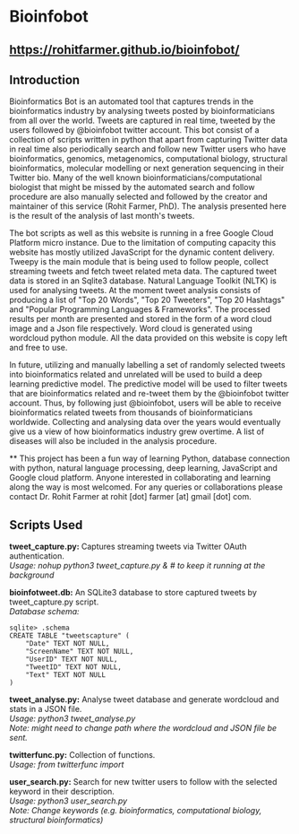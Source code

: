 # Bioinfobot
## https://rohitfarmer.github.io/bioinfobot/
## Introduction

Bioinformatics Bot is an automated tool that captures trends in the bioinformatics industry by analysing tweets posted by bioinformaticians from all over the world. Tweets are captured in real time, tweeted by the users followed by @bioinfobot twitter account. This bot consist of a collection of scripts written in python that apart from capturing Twitter data in real time also periodically search and follow new Twitter users who have bioinformatics, genomics, metagenomics, computational biology, structural bioinformatics, molecular modelling or next generation sequencing in their Twitter bio. Many of the well known bioinformaticians/computational biologist that might be missed by the automated search and follow procedure are also manually selected and followed by the creator and maintainer of this service (Rohit Farmer, PhD). The analysis presented here is the result of the analysis of last month's tweets.

The bot scripts as well as this website is running in a free Google Cloud Platform micro instance. Due to the limitation of computing capacity this website has mostly utilized JavaScript for the dynamic content delivery. Tweepy is the main module that is being used to follow people, collect streaming tweets and fetch tweet related meta data. The captured tweet data is stored in an Sqlite3 database. Natural Language Toolkit (NLTK) is used for analysing tweets. At the moment tweet analysis consists of producing a list of "Top 20 Words", "Top 20 Tweeters", "Top 20 Hashtags" and "Popular Programming Languages & Frameworks". The processed results per month are presented and stored in the form of a word cloud image and a Json file respectively. Word cloud is generated using wordcloud python module. All the data provided on this website is copy left and free to use.

In future, utilizing and manually labelling a set of randomly selected tweets into bioinformatics related and unrelated will be used to build a deep learning predictive model. The predictive model will be used to filter tweets that are bioinformatics related and re-tweet them by the @bioinfobot twitter account. Thus, by following just @bioinfobot, users will be able to receive bioinformatics related tweets from thousands of bioinformaticians worldwide. Collecting and analysing data over the years would eventually give us a view of how bioinformatics industry grew overtime. A list of diseases will also be included in the analysis procedure.

** This project has been a fun way of learning Python, database connection with python, natural language processing, deep learning, JavaScript and Google cloud platform. Anyone interested in collaborating and learning along the way is most welcomed. For any queries or collaborations please contact Dr. Rohit Farmer at rohit [dot] farmer [at] gmail [dot] com.

## Scripts Used

**tweet_capture.py:** Captures streaming tweets via Twitter OAuth authentication.  
*Usage: nohup python3 tweet_capture.py &  # to keep it running at the background*

**bioinfotweet.db:** An SQLite3 database to store captured tweets by tweet_capture.py script.  
*Database schema:*  
```sqlite
sqlite> .schema
CREATE TABLE "tweetscapture" (
    "Date" TEXT NOT NULL,
    "ScreenName" TEXT NOT NULL,
    "UserID" TEXT NOT NULL,
    "TweetID" TEXT NOT NULL,
    "Text" TEXT NOT NULL
)
```

**tweet_analyse.py:** Analyse tweet database and generate wordcloud and stats in a JSON file.  
*Usage: python3 tweet_analyse.py*  
*Note: might need to change path where the wordcloud and JSON file be sent.*

**twitterfunc.py:** Collection of functions.  
*Usage: from twitterfunc import*  

**user_search.py:** Search for new twitter users to follow with the selected keyword in their description.  
*Usage: python3 user_search.py*  
*Note: Change keywords (e.g. bioinformatics, computational biology, structural bioinformatics)*

